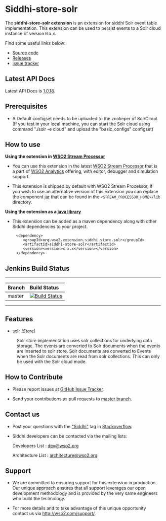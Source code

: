 Siddhi-store-solr
======================================

The **siddhi-store-solr extension** is an extension for siddhi Solr event table implementation. This extension can be used to persist events to a
Solr cloud instance of version 6.x.x.

Find some useful links below:

* <a target="_blank" href="https://github.com/wso2-extensions/siddhi-store-solr">Source code</a>
* <a target="_blank" href="https://github.com/wso2-extensions/siddhi-store-solr/releases">Releases</a>
* <a target="_blank" href="https://github.com/wso2-extensions/siddhi-store-solr/issues">Issue tracker</a>

## Latest API Docs 

Latest API Docs is <a target="_blank" href="https://wso2-extensions.github.io/siddhi-store-solr/api/1.0.18">1.0.18</a>.

## Prerequisites
 - A Default configset needs to be uploaded to the zookeper of SolrCloud (If you test in your local machine, you can
 start the Solr cloud using  command "./solr -e cloud" and upload the "basic_configs" configset)

## How to use 

**Using the extension in <a target="_blank" href="https://github.com/wso2/product-sp">WSO2 Stream Processor</a>**

* You can use this extension in the latest <a target="_blank" href="https://github.com/wso2/product-sp/releases">WSO2 Stream Processor</a> that is a part of <a target="_blank" href="http://wso2.com/analytics?utm_source=gitanalytics&utm_campaign=gitanalytics_Jul17">WSO2 Analytics</a> offering, with editor, debugger and simulation support. 

* This extension is shipped by default with WSO2 Stream Processor, if you wish to use an alternative version of this extension you can replace the component <a target="_blank" href="https://github.com/wso2-extensions/siddhi-store-solr/releases">jar</a> that can be found in the `<STREAM_PROCESSOR_HOME>/lib` directory.

**Using the extension as a <a target="_blank" href="https://wso2.github.io/siddhi/documentation/running-as-a-java-library">java library</a>**

* This extension can be added as a maven dependency along with other Siddhi dependencies to your project.

```
     <dependency>
        <groupId>org.wso2.extension.siddhi.store.solr</groupId>
        <artifactId>siddhi-store-solr</artifactId>
        <version><version>x.x.x</version></version>
     </dependency>
```

## Jenkins Build Status

---

|  Branch | Build Status |
| :------ |:------------ | 
| master  | [![Build Status](https://wso2.org/jenkins/job/siddhi/job/siddhi-store-solr/badge/icon)](https://wso2.org/jenkins/job/siddhi/job/siddhi-store-solr/) |

---

## Features

* <a target="_blank" href="https://wso2-extensions.github.io/siddhi-store-solr/api/1.0.18/#solr-store">solr</a> *<a target="_blank" href="https://wso2.github.io/siddhi/documentation/siddhi-4.0/#store">(Store)</a>*<br><div style="padding-left: 1em;"><p>Solr store implementation uses solr collections for underlying data storage. The events are converted to Solr documents when the events are inserted to solr store. Solr documents are converted to Events when the Solr documents are read from solr collections. This can only be used with the Solr cloud mode.</p></div>

## How to Contribute
 
  * Please report issues at <a target="_blank" href="https://github.com/wso2-extensions/siddhi-store-solr/issues">GitHub Issue Tracker</a>.
  
  * Send your contributions as pull requests to <a target="_blank" href="https://github.com/wso2-extensions/siddhi-store-solr/tree/master">master branch</a>. 
 
## Contact us 

 * Post your questions with the <a target="_blank" href="http://stackoverflow.com/search?q=siddhi">"Siddhi"</a> tag in <a target="_blank" href="http://stackoverflow.com/search?q=siddhi">Stackoverflow</a>. 
 
 * Siddhi developers can be contacted via the mailing lists:
 
    Developers List   : [dev@wso2.org](mailto:dev@wso2.org)
    
    Architecture List : [architecture@wso2.org](mailto:architecture@wso2.org)
 
## Support 

* We are committed to ensuring support for this extension in production. Our unique approach ensures that all support leverages our open development methodology and is provided by the very same engineers who build the technology. 

* For more details and to take advantage of this unique opportunity contact us via <a target="_blank" href="http://wso2.com/support?utm_source=gitanalytics&utm_campaign=gitanalytics_Jul17">http://wso2.com/support/</a>. 
